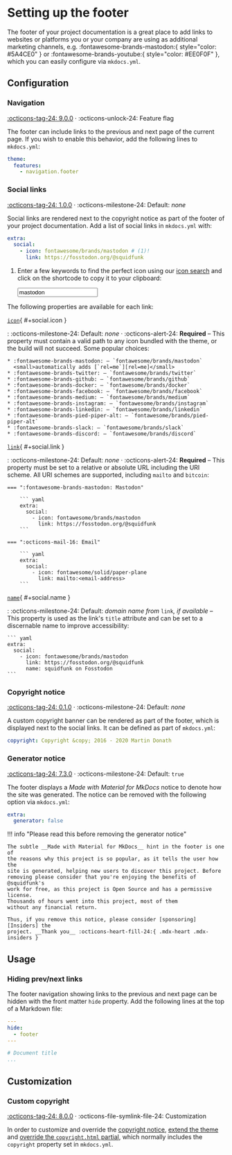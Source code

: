 # Setting up the footer

The footer of your project documentation is a great place to add links to
websites or platforms you or your company are using as additional marketing 
channels, e.g. :fontawesome-brands-mastodon:{ style="color: #5A4CE0" } or
:fontawesome-brands-youtube:{ style="color: #EE0F0F" }, which you can easily
configure via `mkdocs.yml`.

## Configuration

### Navigation

[:octicons-tag-24: 9.0.0][Navigation footer support] ·
:octicons-unlock-24: Feature flag

The footer can include links to the previous and next page of the current page.
If you wish to enable this behavior, add the following lines to `mkdocs.yml`:

``` yaml
theme:
  features:
    - navigation.footer
```

  [Navigation footer support]: https://github.com/squidfunk/mkdocs-material/releases/tag/9.0.0

### Social links

[:octicons-tag-24: 1.0.0][Social links support] ·
:octicons-milestone-24: Default: _none_

Social links are rendered next to the copyright notice as part of the 
footer of your project documentation. Add a list of social links in `mkdocs.yml` 
with:

``` yaml
extra:
  social:
    - icon: fontawesome/brands/mastodon # (1)!
      link: https://fosstodon.org/@squidfunk
```

1.  Enter a few keywords to find the perfect icon using our [icon search] and
    click on the shortcode to copy it to your clipboard:

    <div class="mdx-iconsearch" data-mdx-component="iconsearch">
      <input class="md-input md-input--stretch mdx-iconsearch__input" placeholder="Search icon" data-mdx-component="iconsearch-query" value="mastodon" />
      <div class="mdx-iconsearch-result" data-mdx-component="iconsearch-result" data-mdx-mode="file">
        <div class="mdx-iconsearch-result__meta"></div>
        <ol class="mdx-iconsearch-result__list"></ol>
      </div>
    </div>

The following properties are available for each link:

[`icon`](#+social.icon){ #+social.icon }

:   :octicons-milestone-24: Default: _none_ · :octicons-alert-24: __Required__ –
    This property must contain a valid path to any icon bundled with the theme,
    or the build will not succeed. Some popular choices:

    * :fontawesome-brands-mastodon: – `fontawesome/brands/mastodon`
      <small>automatically adds [`rel=me`][rel=me]</small>
    * :fontawesome-brands-twitter: – `fontawesome/brands/twitter`
    * :fontawesome-brands-github: – `fontawesome/brands/github`
    * :fontawesome-brands-docker: – `fontawesome/brands/docker`
    * :fontawesome-brands-facebook: – `fontawesome/brands/facebook`
    * :fontawesome-brands-medium: – `fontawesome/brands/medium`
    * :fontawesome-brands-instagram: – `fontawesome/brands/instagram`
    * :fontawesome-brands-linkedin: – `fontawesome/brands/linkedin`
    * :fontawesome-brands-pied-piper-alt: – `fontawesome/brands/pied-piper-alt`
    * :fontawesome-brands-slack: – `fontawesome/brands/slack`
    * :fontawesome-brands-discord: – `fontawesome/brands/discord`

[`link`](#+social.link){ #+social.link }

:   :octicons-milestone-24: Default: _none_ · :octicons-alert-24: __Required__ –
    This property must be set to a relative or absolute URL including the URI 
    scheme. All URI schemes are supported, including `mailto` and `bitcoin`:

    === ":fontawesome-brands-mastodon: Mastodon"

        ``` yaml
        extra:
          social:
            - icon: fontawesome/brands/mastodon
              link: https://fosstodon.org/@squidfunk
        ```

    === ":octicons-mail-16: Email"

        ``` yaml
        extra:
          social:
            - icon: fontawesome/solid/paper-plane
              link: mailto:<email-address>
        ```

[`name`](#+social.name){ #+social.name }

:   :octicons-milestone-24: Default: _domain name from_ `link`_, if available_ –
    This property is used as the link's `title` attribute and can be set to a 
    discernable name to improve accessibility:

    ``` yaml
    extra:
      social:
        - icon: fontawesome/brands/mastodon
          link: https://fosstodon.org/@squidfunk
          name: squidfunk on Fosstodon
    ```

  [icon search]: ../reference/icons-emojis.md#search
  [Social links support]: https://github.com/squidfunk/mkdocs-material/releases/tag/1.0.0
  [rel=me]: https://docs.joinmastodon.org/user/profile/#verification

### Copyright notice

[:octicons-tag-24: 0.1.0][Copyright notice support] ·
:octicons-milestone-24: Default: _none_

A custom copyright banner can be rendered as part of the footer, which is
displayed next to the social links. It can be defined as part of `mkdocs.yml`:

``` yaml
copyright: Copyright &copy; 2016 - 2020 Martin Donath
```

  [Copyright notice support]: https://github.com/squidfunk/mkdocs-material/releases/tag/0.1.0

### Generator notice

[:octicons-tag-24: 7.3.0][Generator notice support] ·
:octicons-milestone-24: Default: `true`

The footer displays a _Made with Material for MkDocs_ notice to denote how
the site was generated. The notice can be removed with the following option
via `mkdocs.yml`:

``` yaml
extra:
  generator: false
```

!!! info "Please read this before removing the generator notice"

    The subtle __Made with Material for MkDocs__ hint in the footer is one of
    the reasons why this project is so popular, as it tells the user how the
    site is generated, helping new users to discover this project. Before
    removing please consider that you're enjoying the benefits of @squidfunk's
    work for free, as this project is Open Source and has a permissive license.
    Thousands of hours went into this project, most of them
    without any financial return.

    Thus, if you remove this notice, please consider [sponsoring][Insiders] the
    project. __Thank you__ :octicons-heart-fill-24:{ .mdx-heart .mdx-insiders }

  [Generator notice support]: https://github.com/squidfunk/mkdocs-material/releases/tag/7.3.0
  [Insiders]: ../insiders/index.md

## Usage

### Hiding prev/next links

The footer navigation showing links to the previous and next page can be hidden
with the front matter `hide` property. Add the following lines at the top of a 
Markdown file:

``` yaml
---
hide:
  - footer
---

# Document title
...
```

## Customization

### Custom copyright

[:octicons-tag-24: 8.0.0][Custom copyright support] ·
:octicons-file-symlink-file-24: Customization

In order to customize and override the [copyright notice], [extend the theme]
and [override the `copyright.html` partial][overriding partials], which normally
includes the `copyright` property set in `mkdocs.yml`.

  [Custom copyright support]: https://github.com/squidfunk/mkdocs-material/releases/tag/8.0.0
  [copyright notice]: #copyright-notice
  [generator notice]: #generator-notice
  [extend the theme]: ../customization.md#extending-the-theme
  [overriding partials]: ../customization.md#overriding-partials
